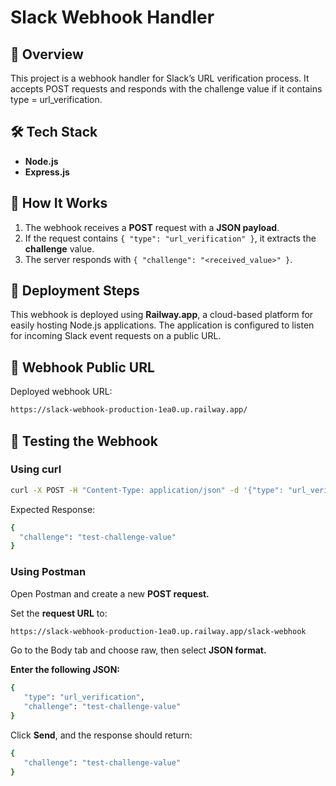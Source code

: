 # **Slack Webhook Handler**

## 📌 **Overview**

This project is a webhook handler for Slack’s URL verification process. It accepts POST requests and responds with the challenge value if it contains type = url_verification.

## 🛠 **Tech Stack**

- **Node.js**
- **Express.js**

## 🚀 **How It Works**

1. The webhook receives a **POST** request with a **JSON payload**.
2. If the request contains `{ "type": "url_verification" }`, it extracts the **challenge** value.
3. The server responds with `{ "challenge": "<received_value>" }`.

## 📡 **Deployment Steps**

This webhook is deployed using **Railway.app**, a cloud-based platform for easily hosting Node.js applications. The application is configured to listen for incoming Slack event requests on a public URL. 

## 🔗 **Webhook Public URL**

Deployed webhook URL:  
```sh
https://slack-webhook-production-1ea0.up.railway.app/
```

## 🧪 **Testing the Webhook**

### **Using curl**

```sh
curl -X POST -H "Content-Type: application/json" -d '{"type": "url_verification", "challenge": "test-challenge-value"}' https://slack-webhook-production-1ea0.up.railway.app/slack-webhook
```

Expected Response:
```sh
{
  "challenge": "test-challenge-value"
}
```
### **Using Postman**

Open Postman and create a new **POST request.**

Set the **request URL** to: 
```sh
https://slack-webhook-production-1ea0.up.railway.app/slack-webhook
```
Go to the Body tab and choose raw, then select **JSON format.**

**Enter the following JSON:**
```sh
{
   "type": "url_verification",
   "challenge": "test-challenge-value"
}
```
Click **Send**, and the response should return:
```sh
{
   "challenge": "test-challenge-value"
}
```

